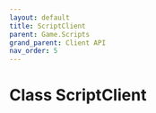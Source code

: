 ```yaml
---
layout: default
title: ScriptClient
parent: Game.Scripts
grand_parent: Client API
nav_order: 5
---
```


<!-- 하단에 독스 내용 작성 -->

# Class ScriptClient

